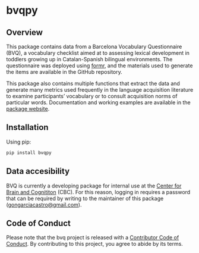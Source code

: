 # bvqpy

## Overview

This package contains data from a Barcelona Vocabulary Questionnaire (BVQ), a vocabulary checklist aimed at to assessing lexical development in toddlers growing up in Catalan-Spanish bilingual environments. The questionnaire was deployed using [formr](https://formr.org/), and the materials used to generate the items are available in the GitHub repository.

This package also contains multiple functions that extract the data and generate many metrics used frequently in the language acquisition literature to examine participants’ vocabulary or to consult acquisition norms of particular words. Documentation and working examples are available in the [package website](https://gongcastro.github.io/bvq).


## Installation

Using pip:

```python
pip install bvqpy
```

## Data accesibility

BVQ is currently a developing package for internal use at the [Center for Brain and Cognititon](https://www.upf.edu/web/cbc) (CBC). For this reason, logging in requires a password that can be required by writing to the maintainer of this package ([gongarciacastro@gmail.com](mailto:gongarciacastro@gmail.com)).

## Code of Conduct

Please note that the bvq project is released with a [Contributor Code of Conduct](https://contributor-covenant.org/version/2/1/CODE_OF_CONDUCT.html). By contributing to this project, you agree to abide by its terms.

